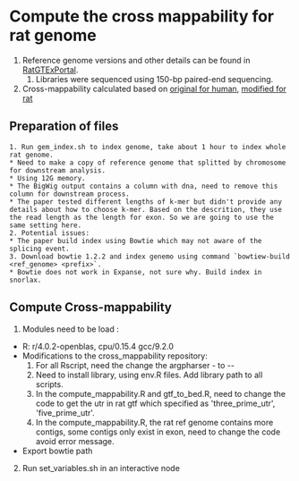 # Compute the cross mappability for rat genome
1. Reference genome versions and other details can be found in [RatGTExPortal](https://ratgtex.org/about/).
	1. Libraries were sequenced using 150-bp paired-end sequencing. 
2. Cross-mappability calculated based on [original for human](https://github.com/battle-lab/crossmap), [modified for rat](https://github.com/yli091230/crossmap)
## Preparation of files
	1. Run gem_index.sh to index genome, take about 1 hour to index whole rat genome.
	* Need to make a copy of reference genome that splitted by chromosome for downstream analysis.
	* Using 12G memory.
	* The BigWig output contains a column with dna, need to remove this column for downstream process.
	* The paper tested different lengths of k-mer but didn't provide any details about how to choose k-mer. Based on the descrition, they use the read length as the length for exon. So we are going to use the same setting here.
	2. Potential issues:
	* The paper build index using Bowtie which may not aware of the splicing event.
	3. Download bowtie 1.2.2 and index genemo using command `bowtiew-build <ref_genome> <prefix>`.
	* Bowtie does not work in Expanse, not sure why. Build index in snorlax.
## Compute Cross-mappability 
1. Modules need to be load :
* R: r/4.0.2-openblas, cpu/0.15.4  gcc/9.2.0
* Modifications to the cross_mappability repository:
	1. For all Rscript, need the change the argpharser - to --
	2. Need to install library, using env.R files. Add library path to all scripts.
	3. In the compute_mappability.R and gtf_to_bed.R, need to  change the code to get the utr in rat gtf which specified as 'three_prime_utr', 'five_prime_utr'.
	4. In the compute_mappability.R, the rat ref genome contains more contigs, some contigs only exist in exon, need to change the code avoid error message.
* Export bowtie path

2. Run set_variables.sh in an interactive node 
